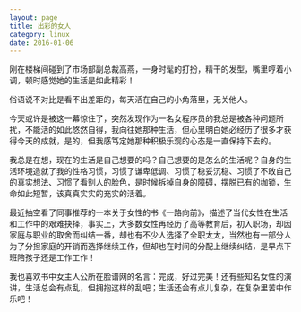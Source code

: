 ```yaml
---
layout: page
title: 出彩的女人
category: linux
date: 2016-01-06
---
```


刚在楼梯间碰到了市场部副总裁高燕，一身时髦的打扮，精干的发型，嘴里哼着小调，顿时感觉她的生活是如此精彩！

俗语说不对比是看不出差距的，每天活在自己的小角落里，无关他人。

今天或许是被这一幕惊住了，突然发现作为一名女程序员的我总是被各种问题所扰，不能活的如此悠然自得，我向往她那种生活，但心里明白她必经历了很多才获得今天的成就，是的，但我感笃定她那种积极乐观的心态是一直保持下去的。

我总是在想，现在的生活是自己想要的吗？自己想要的是怎么的生活呢？自身的生活环境造就了我的性格习惯，习惯了谦卑低调、习惯了稳妥沉稳、习惯了不敢自己的真实想法、习惯了看别人的脸色，是时候拆掉自身的障碍，摆脱已有的枷锁，生命如此短暂，该真真实实的充实的活着。

最近抽空看了同事推荐的一本关于女性的书《一路向前》，描述了当代女性在生活和工作中的艰难抉择，事实上，大多数女性再经历了高等教育后，初入职场，却因家庭与职业的取舍而纠结一番，却也有不少人选择了全职太太，当然也有一部分人为了分担家庭的开销而选择继续工作，但却也在时间的分配上继续纠结，是早点下班陪孩子还是工作工作！

我也喜欢书中女主人公所在脸谱网的名言：完成，好过完美！还有些知名女性的演讲，生活总会有点乱，但拥抱这样的乱吧；生活还会有点儿复杂，在复杂里苦中作乐吧！
